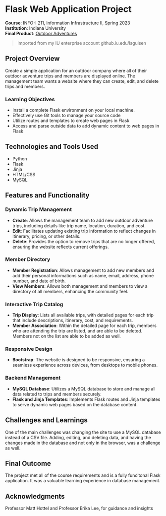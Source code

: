 # Flask Web Application Project

**Course**: INFO-I 211, Information Infrastructure II, Spring 2023 <br>
**Institution**: Indiana University <br>
**Final Product**: [Outdoor Adventures](https://cgi.luddy.indiana.edu/~lsgulsen/I211_project.cgi/)
> Imported from my IU enterprise account github.iu.edu/lsgulsen

## Project Overview

Create a simple application for an outdoor company where all of their outdoor adventure trips and members are displayed online. The management team wants a website where they can create, edit, and delete trips and members.

### Learning Objectives
- Install a complete Flask environment on your local machine.
- Effectively use Git tools to manage your source code
- Utilize routes and templates to create web pages in Flask
- Access and parse outside data to add dynamic content to web pages in Flask

## Technologies and Tools Used

- Python
- Flask
- Jinja
- HTML/CSS
- MySQL

## Features and Functionality

### Dynamic Trip Management
- **Create**: Allows the management team to add new outdoor adventure trips, including details like trip name, location, duration, and cost.
- **Edit**: Facilitates updating existing trip information to reflect changes in itinerary, pricing, or other details.
- **Delete**: Provides the option to remove trips that are no longer offered, ensuring the website reflects current offerings.
### Member Directory
- **Member Registration**: Allows management to add new members and add their personal informations such as name, email, address, phone number, and date of birth.
- **View Members**: Allows both management and members to view a directory of all members, enhancing the community feel.
### Interactive Trip Catalog
- **Trip Display**: Lists all available trips, with detailed pages for each trip that include descriptions, itinerary, cost, and requirements.
- **Member Association**: Within the detailed page for each trip, members who are attending the trip are listed, and are able to be deleted. Members not on the list are able to be added as well.
### Responsive Design
- **Bootstrap**: The website is designed to be responsive, ensuring a seamless experience across devices, from desktops to mobile phones.
### Backend Management
- **MySQL Database**: Utilizes a MySQL database to store and manage all data related to trips and members securely.
- **Flask and Jinja Templates**: Implements Flask routes and Jinja templates to serve dynamic web pages based on the database content.

## Challenges and Learnings

One of the main challenges was changing the site to use a MySQL database instead of a CSV file. Adding, editing, and deleting data, and having the changes made in the database and not only in the browser, was a challenge as well.

## Final Outcome

The project met all of the course requirements and is a fully funcitonal Flask application. It was a valuable learning experience in database management.

## Acknowledgments
Professor Matt Hottel and Professor Erika Lee, for guidance and insights
